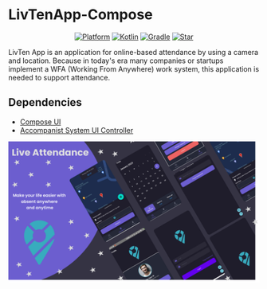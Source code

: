 # LivTenApp-Compose

<p align="center">
  <a href="http://developer.android.com/index.html"><img alt="Platform" src="https://img.shields.io/badge/platform-Android-green.svg"></a>
  <a href="http://kotlinlang.org"><img alt="Kotlin" src="https://img.shields.io/badge/kotlin-1.6.10-blue.svg"></a>
  <a href="https://developer.android.com/studio/releases/gradle-plugin"><img alt="Gradle" src="https://img.shields.io/badge/gradle-7.4.0-yellow.svg"></a>
  <a href="https://github.com/https://github.com/HariAgus/LivTenApp-Compose/"><img alt="Star" src="https://img.shields.io/github/stars/HariAgus/LivTenApp-Compose"></a>
</p>

LivTen App is an application for online-based attendance by using a camera and location. Because in today's era many companies or startups implement a WFA (Working From Anywhere) work system, this application is needed to support attendance.

## Dependencies
- [Compose UI](https://developer.android.com/jetpack/androidx/releases/compose-ui)
- [Accompanist System UI Controller](https://google.github.io/accompanist/systemuicontroller/)

<p align="center">
  <img src="assets/Cover Live Attendance.png"/>
</p>

